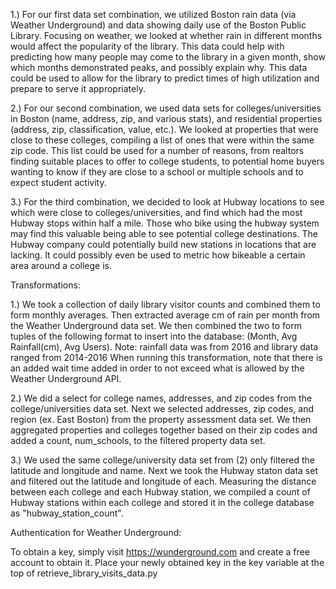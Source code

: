 1.) For our first data set combination, we utilized Boston rain data (via Weather Underground) and data showing daily use of the Boston Public Library. Focusing on weather, we looked at whether rain in different months would affect the popularity of the library. This data could help with predicting how many people may come to the library in a given month, show which months demonstrated peaks, and possibly explain why. This data could be used to allow for the library to predict times of high utilization and prepare to serve it appropriately.

2.) For our second combination, we used data sets for colleges/universities in Boston (name, address, zip, and various stats), and residential properties (address, zip, classification, value, etc.). We looked at properties that were close to these colleges, compiling a list of ones that were within the same zip code. This list could be used for a number of reasons, from realtors finding suitable places to offer to college students, 	to potential home buyers wanting to know if they are close to a school or multiple schools and to expect student activity.

3.) For the third combination, we decided to look at Hubway locations to see which were close to colleges/universities, and find which had the most Hubway stops within half a mile. Those who bike using the hubway system may find this valuable being able to see potential college destinations. The Hubway company could potentially build new stations in locations that are lacking. It could possibly even be used to metric how bikeable a certain area around a college is.

Transformations:

1.) We took a collection of daily library visitor counts and combined them to form monthly averages. Then extracted average cm of rain per month from the Weather Underground data set. We then combined the two to form tuples of the following format to insert into the database: (Month, Avg Rainfall(cm), Avg Users). Note: rainfall data was from 2016 and library data ranged from 2014-2016 When running this transformation, note that there is an added wait time added in order to not exceed what is allowed by the Weather Underground API.

2.) We did a select for college names, addresses, and zip codes from the college/universities data set. Next we selected addresses, zip codes, and region (ex. East Boston) from the property assessment data set. We then aggregated properties and colleges together based on their zip codes and added a count, num_schools, to the filtered property data set.

3.) We used the same college/university data set from (2) only filtered the latitude and longitude and name. Next we took the Hubway staton data set and filtered out the latitude and longitude of each. Measuring the distance between each college and each Hubway station, we compiled a count of Hubway stations within each college and stored it in the college database as "hubway_station_count".

Authentication for Weather Underground:

To obtain a key, simply visit https://wunderground.com and create a free account to obtain it. Place your newly obtained key in the key variable at the top of retrieve_library_visits_data.py






